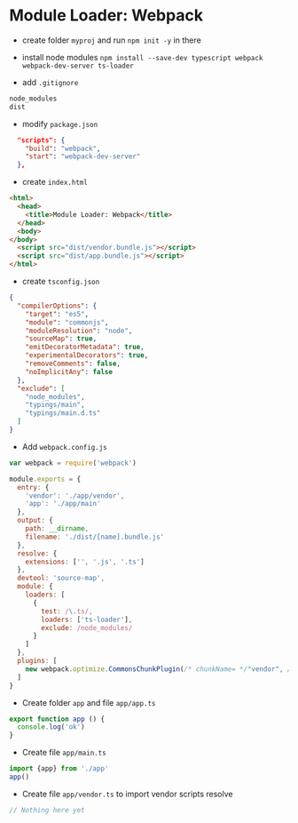 # Module Loader: Webpack

- create folder `myproj` and run `npm init -y` in there
- install node modules `npm install --save-dev typescript webpack webpack-dev-server ts-loader`

- add `.gitignore`

```bash
node_modules
dist
```

- modify `package.json`

```json
  "scripts": {
    "build": "webpack",
    "start": "webpack-dev-server"
  },
```

- create `index.html`

```html
<html>
  <head>
    <title>Module Loader: Webpack</title>
  </head>
  <body>
</body>
  <script src="dist/vendor.bundle.js"></script>
  <script src="dist/app.bundle.js"></script>
</html>
```

- create `tsconfig.json`

```json
{
  "compilerOptions": {
    "target": "es5",
    "module": "commonjs",
    "moduleResolution": "node",
    "sourceMap": true,
    "emitDecoratorMetadata": true,
    "experimentalDecorators": true,
    "removeComments": false,
    "noImplicitAny": false
  },
  "exclude": [
    "node_modules",
    "typings/main",
    "typings/main.d.ts"
  ]
}
```

- Add `webpack.config.js`

```javascript
var webpack = require('webpack')

module.exports = {
  entry: {
    'vendor': './app/vendor',
    'app': './app/main'
  },
  output: {
    path: __dirname,
    filename: './dist/[name].bundle.js'
  },
  resolve: {
    extensions: ['', '.js', '.ts']
  },
  devtool: 'source-map',
  module: {
    loaders: [
      {
        test: /\.ts/,
        loaders: ['ts-loader'],
        exclude: /node_modules/
      }
    ]
  },
  plugins: [
    new webpack.optimize.CommonsChunkPlugin(/* chunkName= */"vendor", /* filename= */"./dist/vendor.bundle.js")
  ]
}
```

- Create folder `app` and file `app/app.ts`

```javascript
export function app () {
  console.log('ok')
}
```

- Create file `app/main.ts`

```javascript
import {app} from './app'
app()
```

- Create file `app/vendor.ts` to import vendor scripts resolve
```javascript
// Nothing here yet
```
